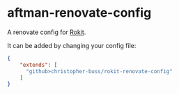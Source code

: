 # aftman-renovate-config
A renovate config for [Rokit](https://github.com/rojo-rbx/rokit).

It can be added by changing your config file:

```json
{
    "extends": [
      "github>christopher-buss/rokit-renovate-config"
    ]
}
```
